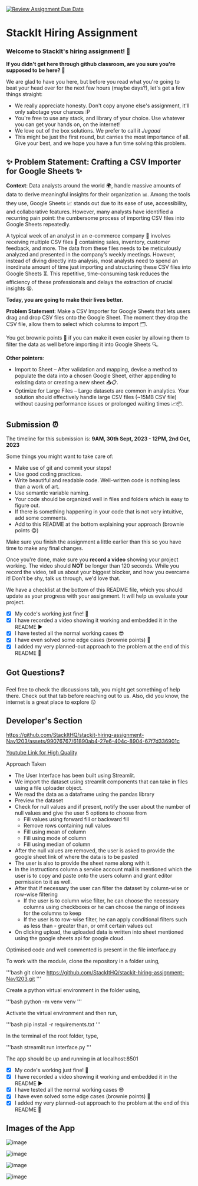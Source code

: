 [![Review Assignment Due Date](https://classroom.github.com/assets/deadline-readme-button-24ddc0f5d75046c5622901739e7c5dd533143b0c8e959d652212380cedb1ea36.svg)](https://classroom.github.com/a/_IojtdoU)
# StackIt Hiring Assignment

### Welcome to StackIt's hiring assignment! 🚀

**If you didn't get here through github classroom, are you sure you're supposed to be here? 🤨**


We are glad to have you here, but before you read what you're going to beat your head over for the next few hours (maybe days?), let's get a few things straight:
- We really appreciate honesty. Don't copy anyone else's assignment, it'll only sabotage your chances :P
- You're free to use any stack, and library of your choice. Use whatever you can get your hands on, on the internet!
- We love out of the box solutions. We prefer to call it *Jugaad* 
- This might be just the first round, but carries the most importance of all. Give your best, and we hope you have a fun time solving this problem.

## ✨ **Problem Statement: Crafting a CSV Importer for Google Sheets** ✨

**Context**:
Data analysts around the world 🌍, handle massive amounts of data to derive meaningful insights for their organization 📊. Among the tools they use, Google Sheets 📈 stands out due to its ease of use, accessibility, and collaborative features. However, many analysts have identified a recurring pain point: the cumbersome process of importing CSV files into Google Sheets repeatedly.

A typical week of an analyst in an e-commerce company 🛒 involves receiving multiple CSV files 📁 containing sales, inventory, customer feedback, and more. The data from these files needs to be meticulously analyzed and presented in the company’s weekly meetings. However, instead of diving directly into analysis, most analysts need to spend an inordinate amount of time just importing and structuring these CSV files into Google Sheets ⏳. This repetitive, time-consuming task reduces the efficiency of these professionals and delays the extraction of crucial insights 😫.

**Today, you are going to make their lives better.**

**Problem Statement**:
Make a CSV Importer for Google Sheets that lets users drag and drop CSV files onto the Google Sheet. The moment they drop the CSV file, allow them to select which columns to import 🗂️.

You get brownie points 🍪 if you can make it even easier by allowing them to filter the data as well before importing it into Google Sheets 🔍.

**Other pointers**:
- Import to Sheet – After validation and mapping, devise a method to populate the data into a chosen Google Sheet, either appending to existing data or creating a new sheet 📥📋.
- Optimize for Large Files – Large datasets are common in analytics. Your solution should effectively handle large CSV files (~15MB CSV file) without causing performance issues or prolonged waiting times 📈📦.

## Submission ⏰
The timeline for this submission is: **9AM, 30th Sept, 2023 - 12PM, 2nd Oct, 2023**

Some things you might want to take care of:
- Make use of git and commit your steps!
- Use good coding practices.
- Write beautiful and readable code. Well-written code is nothing less than a work of art.
- Use semantic variable naming.
- Your code should be organized well in files and folders which is easy to figure out.
- If there is something happening in your code that is not very intuitive, add some comments.
- Add to this README at the bottom explaining your approach (brownie points 😋)

Make sure you finish the assignment a little earlier than this so you have time to make any final changes.

Once you're done, make sure you **record a video** showing your project working. The video should **NOT** be longer than 120 seconds. While you record the video, tell us about your biggest blocker, and how you overcame it! Don't be shy, talk us through, we'd love that.

We have a checklist at the bottom of this README file, which you should update as your progress with your assignment. It will help us evaluate your project.

- [x] My code's working just fine! 🥳
- [x] I have recorded a video showing it working and embedded it in the README ▶️
- [x] I have tested all the normal working cases 😎
- [x] I have even solved some edge cases (brownie points) 💪
- [x] I added my very planned-out approach to the problem at the end of this README 📜

## Got Questions❓
Feel free to check the discussions tab, you might get something of help there. Check out that tab before reaching out to us. Also, did you know, the internet is a great place to explore 😛

## Developer's Section

https://github.com/StackItHQ/stackit-hiring-assignment-Nav1203/assets/99076767/61890ab4-27e6-404c-8904-67f7d336901c

[Youtube Link for High Quality](https://youtu.be/9BnMo900D4U)

Approach Taken
- The User Interface has been built using Streamlit.
- We import the dataset using streamlit components that can take in files using a file uploader object.
- We read the data as a dataframe using the pandas library
- Preview the dataset
- Check for null values and if present, notify the user about the number of null values and give the user 5 options to choose from
  - Fill values using forward fill or backward fill
  - Remove rows containing null values
  - Fill using mean of column
  - Fill using mode of column
  - Fill using median of column
- After the null values are removed, the user is asked to provide the google sheet link of where the data is to be pasted
- The user is also to provide the sheet name along with it.
- In the instructions column a service account mail is mentioned which the user is to copy and paste onto the users column and grant editor permission to it as well.
- After that if necessary the user can filter the dataset by column-wise or row-wise filtering
  - If the user is to column wise filter, he can choose the necessary columns using checkboxes or he can choose the range of indexes for the columns to keep
  - If the user is to row-wise filter, he can apply conditional filters such as less than - greater than, or omit certain values out
- On clicking upload, the uploaded data is written into sheet mentioned using the google sheets api for google cloud.  


Optimised code and well commented is present in the file interface.py

To work with the module, clone the repository in a folder using,

'''bash
  git clone https://github.com/StackItHQ/stackit-hiring-assignment-Nav1203.git
'''

Create a python virtual environment in the folder using,

'''bash
  python -m venv venv
'''

Activate the virtual environment and then run,

'''bash
  pip install -r requirements.txt
'''

In the terminal of the root folder, type,

'''bash
  streamlit run interface.py
'''

The app should be up and running in at localhost:8501


- [x] My code's working just fine! 🥳
- [x] I have recorded a video showing it working and embedded it in the README ▶️
- [x] I have tested all the normal working cases 😎
- [x] I have even solved some edge cases (brownie points) 💪
- [x] I added my very planned-out approach to the problem at the end of this README 📜

## Images of the App

![image](https://github.com/StackItHQ/stackit-hiring-assignment-Nav1203/assets/99076767/15340e42-9b5b-4d3e-ade9-171b04156199)

![image](https://github.com/StackItHQ/stackit-hiring-assignment-Nav1203/assets/99076767/416956eb-45dc-4cb3-85f0-66b6b60920d1)

![image](https://github.com/StackItHQ/stackit-hiring-assignment-Nav1203/assets/99076767/8679be7b-3fe2-42f8-9d92-59903fbffb46)

![image](https://github.com/StackItHQ/stackit-hiring-assignment-Nav1203/assets/99076767/91265b9b-7aa0-4815-af23-6ddf5728b395)


